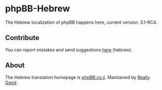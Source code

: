 phpBB-Hebrew
============

The Hebrew localization of phpBB happens here, current version: 3.1-RC4.

## Contribute
You can report mistakes and send suggestions [here](http://phpbb.co.il/viewforum.php?f=26) (hebrew).

## About
The Hebrew translation homepage is [phpBB.co.il](http://phpbb.co.il/).
Maintained by [Really Good](http://reallygood.co.il/).
